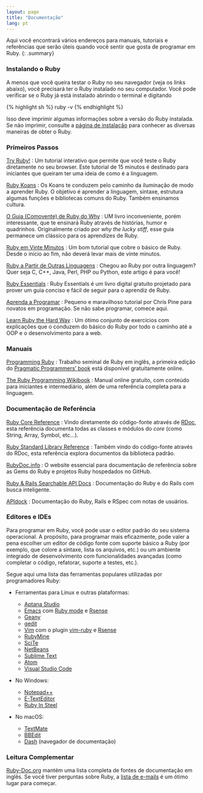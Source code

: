 ```yaml
---
layout: page
title: "Documentação"
lang: pt
---
```


Aqui você encontrará vários endereços para manuais, tutoriais e
referências que serão úteis quando você sentir que gosta de programar
em Ruby.
{: .summary}

### Instalando o Ruby

A menos que você queira testar o Ruby no seu navegador (veja os links abaixo),
você precisará ter o Ruby instalado no seu computador. Você pode verificar se
o Ruby já está instalado abrindo o terminal e digitando

{% highlight sh %}
ruby -v
{% endhighlight %}

Isso deve imprimir algumas informações sobre a versão do Ruby instalada. Se não
imprimir, consulte a [página de instalação](installation/) para conhecer as
diversas maneiras de obter o Ruby.

### Primeiros Passos

[Try Ruby!][1]
: Um tutorial interativo que permite que você teste o Ruby diretamente no
  seu browser. Este tutorial de 15 minutos é destinado para iniciantes que
  queiram ter uma ideia de como é a linguagem.

[Ruby Koans][2]
: Os Koans te conduzem pelo caminho da iluminação de modo a aprender Ruby.
  O objetivo é aprender a linguagem, sintaxe, estrutura algumas funções e
  bibliotecas comuns do Ruby. Também ensinamos cultura.

[O Guia (Comovente) de Ruby do Why][5]
: UM livro inconveniente, porém interessante, que te ensinará Ruby através
  de histórias, humor e quadrinhos. Originalmente criado por *why the lucky
  stiff*, esse guia permanece um clássico para os aprendizes de Ruby.

[Ruby em Vinte Minutos](/pt/documentation/quickstart/)
: Um bom tutorial que cobre o básico de Ruby. Desde o início ao fim, não
  deverá levar mais de vinte minutos.

[Ruby a Partir de Outras Linguagens](/pt/documentation/ruby-from-other-languages/)
: Chegou ao Ruby por outra linguagem? Quer seja C, C++, Java, Perl,
  PHP ou Python, este artigo é para você!

[Ruby Essentials][7]
: Ruby Essentials é um livro digital gratuito projetado para prover um
  guia conciso e fácil de seguir para o aprendiz de Ruby.

[Aprenda a Programar][8]
: Pequeno e maravilhoso tutorial por Chris Pine para novatos em
  programação. Se não sabe programar, comece aqui.

[Learn Ruby the Hard Way][38]
: Um ótimo conjunto de exercícios com explicações que o conduzem do básico
  do Ruby por todo o caminho até a OOP e o desenvolvimento para a web.

### Manuais

[Programming Ruby][9]
: Trabalho seminal de Ruby em inglês, a primeira edição do [Pragmatic
  Programmers’ book][10] está disponível gratuitamente online.

[The Ruby Programming Wikibook][12]
: Manual online gratuito, com conteúdo para iniciantes e intermediário,
  além de uma referência completa para a linguagem.

### Documentação de Referência

[Ruby Core Reference][13]
: Vindo diretamente do código-fonte através de [RDoc][14], esta
  referência documenta todas as classes e módulos do _core_ (como String,
  Array, Symbol, etc…).

[Ruby Standard Library Reference][15]
: Também vindo do código-fonte através do RDoc, esta referência explora
  documentos da biblioteca padrão.

[RubyDoc.info][16]
: O website essencial para documentação de referência sobre as Gems do Ruby e
  projetos Ruby hospedados no GitHub.

[Ruby & Rails Searchable API Docs][17]
: Documentação do Ruby e do Rails com busca inteligente.

[APIdock][18]
: Documentação do Ruby, Rails e RSpec com notas de usuários.

### Editores e IDEs

Para programar em Ruby, você pode usar o editor padrão do seu sistema
operacional. A propósito, para programar mais eficazmente, pode valer
a pena escolher um editor de código fonte com suporte básico a Ruby
(por exemplo, que colore a sintaxe, lista os arquivos, etc.) ou um
ambiente integrado de desenvolvimento com funcionalidades avançadas
(como completar o código, refatorar, suporte a testes, etc.).

Segue aqui uma lista das ferramentas populares utilizadas por
programadores Ruby:

* Ferramentas para Linux e outras plataformas:
  * [Aptana Studio][19]
  * [Emacs][20] com [Ruby mode][21] e [Rsense][22]
  * [Geany][23]
  * [gedit][24]
  * [Vim][25] com o plugin [vim-ruby][26] e [Rsense][22]
  * [RubyMine][27]
  * [SciTe][28]
  * [NetBeans][36]
  * [Sublime Text][37]
  * [Atom][atom]
  * [Visual Studio Code][vscode]

* No Windows:
  * [Notepad++][29]
  * [E-TextEditor][30]
  * [Ruby In Steel][31]

* No macOS:
  * [TextMate][32]
  * [BBEdit][33]
  * [Dash][39] (navegador de documentação)

### Leitura Complementar

[Ruby-Doc.org][34] mantém uma lista completa de fontes de documentação
em inglês. Se você tiver
perguntas sobre Ruby, a [lista de e-mails](/pt/community/mailing-lists/)
é um ótimo lugar para começar.



[1]: https://try.ruby-lang.org/
[2]: https://github.com/edgecase/ruby_koans
[5]: http://why.carlosbrando.com/
[7]: http://www.techotopia.com/index.php/Ruby_Essentials
[8]: http://aprendaaprogramar.rubyonrails.com.br/
[9]: http://www.ruby-doc.org/docs/ProgrammingRuby/
[10]: http://pragmaticprogrammer.com/titles/ruby/index.html
[12]: http://en.wikibooks.org/wiki/Ruby_programming_language
[13]: http://www.ruby-doc.org/core
[14]: https://ruby.github.io/rdoc/
[15]: http://www.ruby-doc.org/stdlib
[16]: http://www.rubydoc.info/
[17]: http://rubydocs.org/
[18]: http://apidock.com/
[19]: http://www.aptana.com/
[20]: http://www.gnu.org/software/emacs/
[21]: http://www.emacswiki.org/emacs/RubyMode
[22]: http://rsense.github.io/
[23]: http://www.geany.org/
[24]: http://projects.gnome.org/gedit/screenshots.html
[25]: http://www.vim.org/
[26]: https://github.com/vim-ruby/vim-ruby
[27]: http://www.jetbrains.com/ruby/
[28]: http://www.scintilla.org/SciTE.html
[29]: http://notepad-plus-plus.org/
[30]: http://www.e-texteditor.com/
[31]: http://www.sapphiresteel.com/
[32]: http://macromates.com/
[33]: https://www.barebones.com/products/bbedit/
[34]: http://ruby-doc.org
[36]: https://netbeans.org/
[37]: http://www.sublimetext.com/
[38]: https://learncodethehardway.org/ruby/
[39]: http://kapeli.com/dash
[atom]: https://atom.io/
[vscode]: https://code.visualstudio.com/
